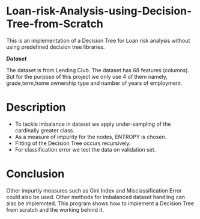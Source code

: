 # Loan-risk-Analysis-using-Decision-Tree-from-Scratch
This is an implementation of a Decision Tree for Loan risk analysis without using predefined decision tree libraries.

***Dataset***

The dataset is from Lending Club. The dataset has 68 features (columns). But for the purpose of this project we only use 4 of them namely, grade,term,home ownership type and number of years of employment.

# Description
* To tackle imbalance in dataset we apply under-sampling of the cardinally greater class.
* As a measure of impurity for the nodes, ENTROPY is chosen.
* Fitting of the Decision Tree occurs recursively.
* For classification error we test the data on validation set.
# Conclusion
Other impurtiy measures such as Gini Index and Misclassification Error could also be used. Other methods for imbalanced dataset handling can also be implemnted.
This program shows how to implement a Decision Tree from scratch and the working behind it.
